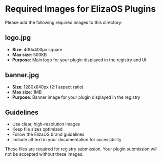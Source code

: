 # Required Images for ElizaOS Plugins

Please add the following required images to this directory:

## logo.jpg

- **Size**: 400x400px square
- **Max size**: 500KB
- **Purpose**: Main logo for your plugin displayed in the registry and UI

## banner.jpg

- **Size**: 1280x640px (2:1 aspect ratio)
- **Max size**: 1MB
- **Purpose**: Banner image for your plugin displayed in the registry

## Guidelines

- Use clear, high-resolution images
- Keep file sizes optimized
- Follow the ElizaOS brand guidelines
- Include alt text in your documentation for accessibility

These files are required for registry submission. Your plugin submission will not be accepted without these images.
